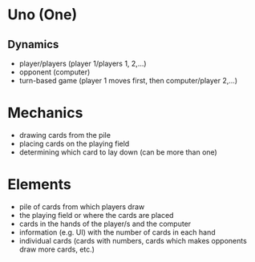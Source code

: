 # Uno (One)

## Dynamics
- player/players (player 1/players 1, 2,...)
- opponent (computer)
- turn-based game (player 1 moves first, then computer/player 2,...)

# Mechanics
- drawing cards from the pile
- placing cards on the playing field
- determining which card to lay down (can be more than one)

# Elements
- pile of cards from which players draw
- the playing field or where the cards are placed
- cards in the hands of the player/s and the computer
- information (e.g. UI) with the number of cards in each hand
- individual cards (cards with numbers, cards which makes opponents draw more cards, etc.)